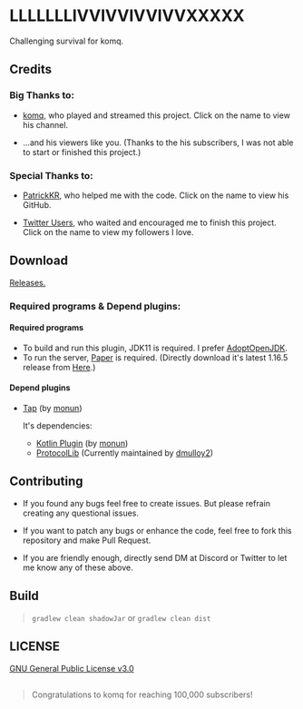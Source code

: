 # LLLLLLLIVVIVVIVVIVVXXXXX
Challenging survival for komq.

## Credits

### Big Thanks to:

- [komq](https://youtube.com/c/코마), who played and streamed this project. Click on the name to view his channel.

- ...and his viewers like you. (Thanks to the his subscribers, I was not able to start or finished this project.)

### Special Thanks to:

- [PatrickKR](https://github.com/patrick-mc), who helped me with the code. Click on the name to view his GitHub.

- [Twitter Users](https://twitter.com/qogusdn1017/followers), who waited and encouraged me to finish this project. Click on the name to view my followers I love.

## Download

[Releases.](https://github.com/qogusdn1017/LLLLLLLIVVIVVIVVIVVXXXXX/releases)

### Required programs & Depend plugins:

#### Required programs

- To build and run this plugin, JDK11 is required. I prefer [AdoptOpenJDK](https://adoptopenjdk.net).
- To run the server, [Paper](https://papermc.io/) is required. (Directly download it's latest 1.16.5 release from [Here](https://papermc.io/api/v1/paper/1.16.5/laetst/download).)

#### Depend plugins

- [Tap](https://github.com/monun/tap/releases) (by [monun](https://github.com/monun/))
  
  It's dependencies:
   - [Kotlin Plugin](https://github.com/monun/kotlin-plugin/releases) (by [monun](https://github.com/monun))
   - [ProtocolLib](https://github.com/dmulloy2/ProtocolLib/releases) (Currently maintained by [dmulloy2](https://github.com/dmulloy2))

## Contributing

- If you found any bugs feel free to create issues. But please refrain creating any questional issues.

- If you want to patch any bugs or enhance the code, feel free to fork this repository and make Pull Request.

- If you are friendly enough, directly send DM at Discord or Twitter to let me know any of these above.

## Build

> `gradlew clean shadowJar` or `gradlew clean dist`

## LICENSE

[GNU General Public License v3.0](/LICENSE.md)

##

> Congratulations to komq for reaching 100,000 subscribers!
